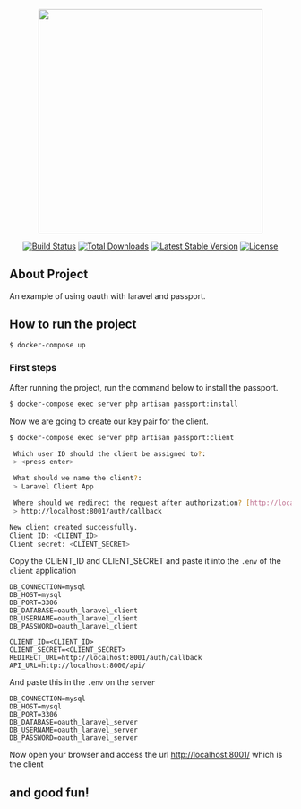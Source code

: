 <p align="center"><a href="https://laravel.com" target="_blank"><img src="https://raw.githubusercontent.com/laravel/art/master/logo-lockup/5%20SVG/2%20CMYK/1%20Full%20Color/laravel-logolockup-cmyk-red.svg" width="400"></a></p>

<p align="center">
<a href="https://travis-ci.org/laravel/framework"><img src="https://travis-ci.org/laravel/framework.svg" alt="Build Status"></a>
<a href="https://packagist.org/packages/laravel/framework"><img src="https://img.shields.io/packagist/dt/laravel/framework" alt="Total Downloads"></a>
<a href="https://packagist.org/packages/laravel/framework"><img src="https://img.shields.io/packagist/v/laravel/framework" alt="Latest Stable Version"></a>
<a href="https://packagist.org/packages/laravel/framework"><img src="https://img.shields.io/packagist/l/laravel/framework" alt="License"></a>
</p>

## About Project
An example of using oauth with laravel and passport.

## How to run the project
```bash
$ docker-compose up
```

### First steps
After running the project, run the command below to install the passport.
```bash
$ docker-compose exec server php artisan passport:install
```

Now we are going to create our key pair for the client.
```bash
$ docker-compose exec server php artisan passport:client

 Which user ID should the client be assigned to?:
 > <press enter>

 What should we name the client?:
 > Laravel Client App

 Where should we redirect the request after authorization? [http://localhost/auth/callback]:
 > http://localhost:8001/auth/callback

New client created successfully.
Client ID: <CLIENT_ID>
Client secret: <CLIENT_SECRET>
```

Copy the CLIENT_ID and CLIENT_SECRET and paste it into the `.env` of the `client` application
```dosini
DB_CONNECTION=mysql
DB_HOST=mysql
DB_PORT=3306
DB_DATABASE=oauth_laravel_client
DB_USERNAME=oauth_laravel_client
DB_PASSWORD=oauth_laravel_client

CLIENT_ID=<CLIENT_ID>
CLIENT_SECRET=<CLIENT_SECRET>
REDIRECT_URL=http://localhost:8001/auth/callback
API_URL=http://localhost:8000/api/
```

And paste this in the `.env` on the `server`

```dosini
DB_CONNECTION=mysql
DB_HOST=mysql
DB_PORT=3306
DB_DATABASE=oauth_laravel_server
DB_USERNAME=oauth_laravel_server
DB_PASSWORD=oauth_laravel_server
```

Now open your browser and access the url [http://localhost:8001/](http://localhost:8001/) which is the client

## and good fun!